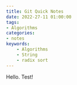 ```yaml
---
title: Git Quick Notes
date: 2022-27-11 01:00:00
tags:
- Algorithms
categories:
- notes
keywords:
    - Algorithms
    - String
    - radix sort
---
```



Hello. Test!
```
